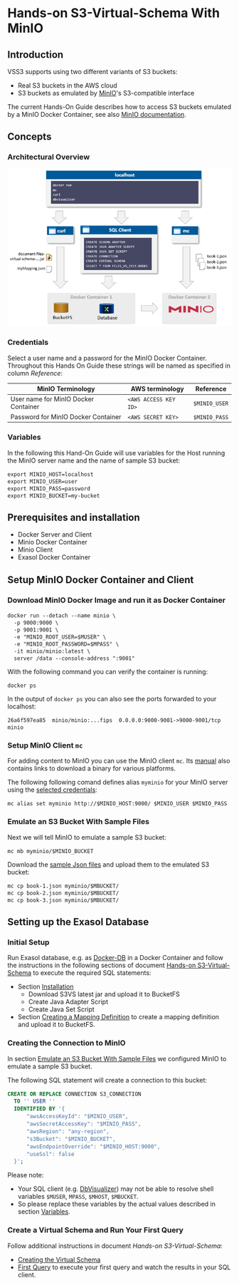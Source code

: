 # Hands-on S3-Virtual-Schema With MinIO

## Introduction

VSS3 supports using two different variants of S3 buckets:
* Real S3 buckets in the AWS cloud
* S3 buckets as emulated by [MinIO](https://min.io)'s S3-compatible interface

The current Hands-On Guide describes how to access S3 buckets emulated by a MinIO Docker Container, see also [MinIO documentation](https://github.com/minio/minio/tree/master/docs/docker?rgh-link-date=2023-07-25T06:41:28Z).

## Concepts

### Architectural Overview

![Architectural Overview](minio-architectural-overview.png)

### Credentials

Select a user name and a password for the MinIO Docker Container. Throughout this Hands On Guide these strings will be named as specified in column *Reference*:

| MinIO Terminology                    | AWS terminology       | Reference |
|--------------------------------------|-----------------------|-----------|
| User name for MinIO Docker Container | `<AWS ACCESS KEY ID>` | `$MINIO_USER`  |
| Password for MinIO Docker Container  | `<AWS SECRET KEY>`    | `$MINIO_PASS`  |

### Variables

In the following this Hand-On Guide will use variables for the Host running the MinIO server name and the name of sample S3 bucket:

```shell
export MINIO_HOST=localhost
export MINIO_USER=user
export MINIO_PASS=password
export MINIO_BUCKET=my-bucket
```

## Prerequisites and installation

* Docker Server and Client
* Minio Docker Container
* Minio Client
* Exasol Docker Container


## Setup MinIO Docker Container and Client

### Download MinIO Docker Image and run it as Docker Container

```shell
docker run --detach --name minio \
  -p 9000:9000 \
  -p 9001:9001 \
  -e "MINIO_ROOT_USER=$MUSER" \
  -e "MINIO_ROOT_PASSWORD=$MPASS" \
  -it minio/minio:latest \
  server /data --console-address ":9001"
```

With the following command you can verify the container is running:

```shell
docker ps
```

In the output of `docker ps` you can also see the ports forwarded to your localhost:

```shell
26a6f597ea85  minio/minio:...fips  0.0.0.0:9000-9001->9000-9001/tcp  minio
```

### Setup MinIO Client `mc`

For adding content to MinIO you can use the MinIO client `mc`.
Its [manual](https://min.io/docs/minio/linux/reference/minio-mc.html#quickstart) also contains links to download a binary for various platforms.

The following following comand defines alias `myminio` for your MinIO server using the [selected credentials](#credentials):

```shell
mc alias set myminio http://$MINIO_HOST:9000/ $MINIO_USER $MINIO_PASS
```

### Emulate an S3 Bucket With Sample Files

Next we will tell MinIO to emulate a sample S3 bucket:

```shell
mc mb myminio/$MINIO_BUCKET
```

Download the [sample Json files](./books) and upload them to the emulated S3 bucket:

```shell
mc cp book-1.json myminio/$MBUCKET/
mc cp book-2.json myminio/$MBUCKET/
mc cp book-3.json myminio/$MBUCKET/
```

## Setting up the Exasol Database

### Initial Setup

Run Exasol database, e.g. as [Docker-DB](https://hub.docker.com/r/exasol/docker-db/tags) in a Docker Container and follow the instructions in the following sections of document [Hands-on S3-Virtual-Schema](hands_on.md) to execute the required SQL statements:

* Section [ Installation](hands_on.md#installation)
  * Download S3VS latest jar and upload it to BucketFS
  * Create Java Adapter Script
  * Create Java Set Script
* Section [Creating a Mapping Definition](hands_on.md#creating-a-mapping-definition) to create a mapping definition and upload it to BucketFS.

### Creating the Connection to MinIO

In section [Emulate an S3 Bucket With Sample Files](#emulate-an-s3-bucket-with-sample-files) we configured MinIO to emulate a sample S3 bucket.

The following SQL statement will create a connection to this bucket:

```sql
CREATE OR REPLACE CONNECTION S3_CONNECTION
  TO '' USER ''
  IDENTIFIED BY '{
      "awsAccessKeyId": "$MINIO_USER",
      "awsSecretAccessKey": "$MINIO_PASS",
      "awsRegion": "any-region",
      "s3Bucket": "$MINIO_BUCKET",
      "awsEndpointOverride": "$MINIO_HOST:9000",
      "useSsl": false
  }';
```

Please note:
* Your SQL client (e.g. [DbVisualizer](https://confluence.dbvis.com)) may not be able to resolve shell variables `$MUSER`, `MPASS`, `$MHOST`, `$MBUCKET`.
* So please replace these variables by the actual values described in section [Variables](#variables).

### Create a Virtual Schema and Run Your First Query

Follow additional instructions in document *Hands-on S3-Virtual-Schema*:
* [Creating the Virtual Schema](#creating-the-virtual-schema)
* [First Query](hands_on.md#first-query) to execute your first query and watch the results in your SQL client.
